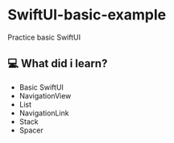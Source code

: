 # SwiftUI-basic-example
Practice basic SwiftUI

## 💻 What did i learn?
- Basic SwiftUI
- NavigationView
- List
- NavigationLink
- Stack
- Spacer
